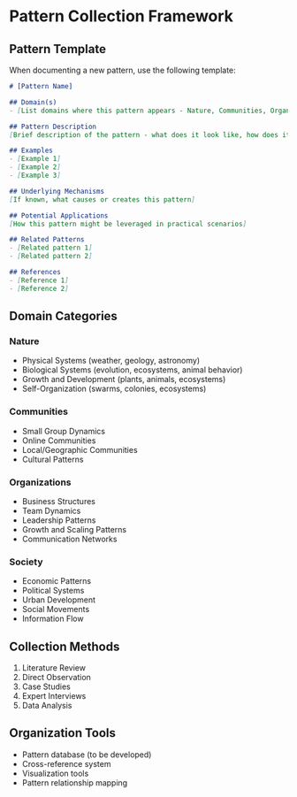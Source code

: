 # Pattern Collection Framework

## Pattern Template

When documenting a new pattern, use the following template:

```markdown
# [Pattern Name]

## Domain(s)
- [List domains where this pattern appears - Nature, Communities, Organizations, Society, etc.]

## Pattern Description
[Brief description of the pattern - what does it look like, how does it manifest]

## Examples
- [Example 1]
- [Example 2]
- [Example 3]

## Underlying Mechanisms
[If known, what causes or creates this pattern]

## Potential Applications
[How this pattern might be leveraged in practical scenarios]

## Related Patterns
- [Related pattern 1]
- [Related pattern 2]

## References
- [Reference 1]
- [Reference 2]
```

## Domain Categories

### Nature
- Physical Systems (weather, geology, astronomy)
- Biological Systems (evolution, ecosystems, animal behavior)
- Growth and Development (plants, animals, ecosystems)
- Self-Organization (swarms, colonies, ecosystems)

### Communities
- Small Group Dynamics
- Online Communities
- Local/Geographic Communities
- Cultural Patterns

### Organizations
- Business Structures
- Team Dynamics
- Leadership Patterns
- Growth and Scaling Patterns
- Communication Networks

### Society
- Economic Patterns
- Political Systems
- Urban Development
- Social Movements
- Information Flow

## Collection Methods
1. Literature Review
2. Direct Observation
3. Case Studies
4. Expert Interviews
5. Data Analysis

## Organization Tools
- Pattern database (to be developed)
- Cross-reference system
- Visualization tools
- Pattern relationship mapping 